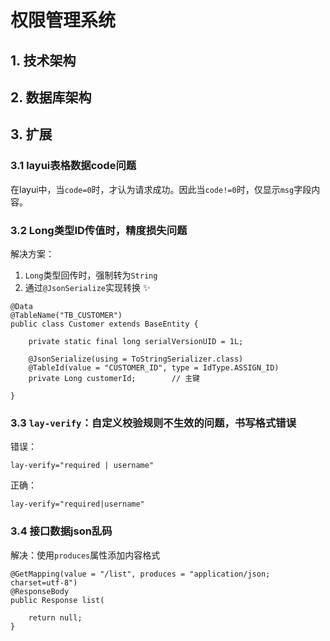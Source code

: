 # 权限管理系统

## 1. 技术架构


## 2. 数据库架构


## 3. 扩展

### 3.1 layui表格数据code问题

在layui中，当`code=0`时，才认为请求成功。因此当`code!=0`时，仅显示`msg`字段内容。

### 3.2 Long类型ID传值时，精度损失问题

解决方案：
1. `Long`类型回传时，强制转为`String`
2. 通过`@JsonSerialize`实现转换 :sparkles:
```
@Data
@TableName("TB_CUSTOMER")
public class Customer extends BaseEntity {

    private static final long serialVersionUID = 1L;

    @JsonSerialize(using = ToStringSerializer.class)
    @TableId(value = "CUSTOMER_ID", type = IdType.ASSIGN_ID)
    private Long customerId;        // 主键
    
}
```

### 3.3 `lay-verify`：自定义校验规则不生效的问题，书写格式错误

错误：
```
lay-verify="required | username"
```

正确：
```
lay-verify="required|username"
```

### 3.4 接口数据json乱码

解决：使用`produces`属性添加内容格式
```
@GetMapping(value = "/list", produces = "application/json; charset=utf-8")
@ResponseBody
public Response list(

    return null;
}
```